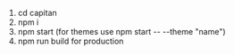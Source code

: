 1. cd capitan
2. npm i
3. npm start (for themes use npm start -- --theme "name")
4. npm run build for production